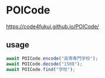 # POICode

https://code4fukui.github.io/POICode/

## usage

```js
await POICode.encode("高等専門学校");
await POICode.decode("1508");
await POICode.find("学校");
```
